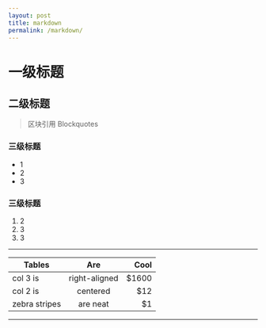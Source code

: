 ```yaml
---
layout: post
title: markdown
permalink: /markdown/
---
```




# 一级标题

## 二级标题
>区块引用 Blockquotes


### 三级标题
* 1
* 2
* 3


### 三级标题
1. 2
2. 3
3. 3


***

| Tables        | Are           | Cool  |
| ------------- |:-------------:| -----:|
| col 3 is      | right-aligned | $1600 |
| col 2 is      | centered      |   $12 |
| zebra stripes | are neat      |    $1 |

***
